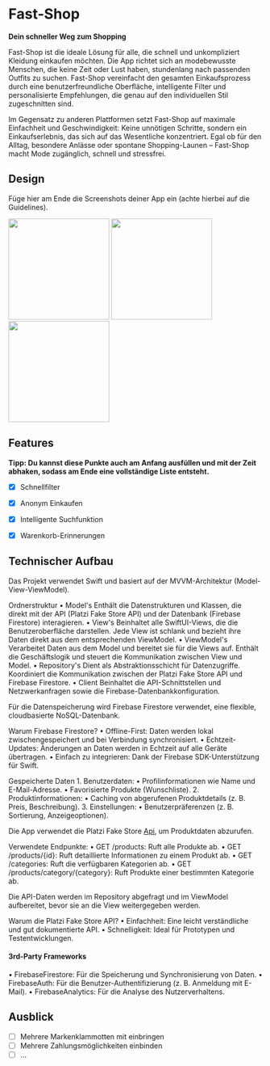 # Fast-Shop

**Dein schneller Weg zum Shopping**

Fast-Shop ist die ideale Lösung für alle, die schnell und unkompliziert Kleidung einkaufen möchten. Die App richtet sich an modebewusste Menschen, die keine Zeit oder Lust haben, stundenlang nach passenden Outfits zu suchen. Fast-Shop vereinfacht den gesamten Einkaufsprozess durch eine benutzerfreundliche Oberfläche, intelligente Filter und personalisierte Empfehlungen, die genau auf den individuellen Stil zugeschnitten sind.

Im Gegensatz zu anderen Plattformen setzt Fast-Shop auf maximale Einfachheit und Geschwindigkeit: Keine unnötigen Schritte, sondern ein Einkaufserlebnis, das sich auf das Wesentliche konzentriert. Egal ob für den Alltag, besondere Anlässe oder spontane Shopping-Launen – Fast-Shop macht Mode zugänglich, schnell und stressfrei.


## Design
Füge hier am Ende die Screenshots deiner App ein (achte hierbei auf die Guidelines).

<p>
  <img src="./gifs/home.gif"width="200">
  <img src="./img/Home.png" width="200">
  <img src="./img/Search.png" width="200">
</p>


## Features
<!-- Hier kommen alle Features rein, welche deine App bietet. -->

 **Tipp: Du kannst diese Punkte auch am Anfang ausfüllen und mit der Zeit abhaken, sodass am Ende eine vollständige Liste entsteht.** 

- [x] Schnellfilter
- [x] Anonym Einkaufen
- [x] Intelligente Suchfunktion
- [x] Warenkorb-Erinnerungen


## Technischer Aufbau

Das Projekt verwendet Swift und basiert auf der MVVM-Architektur (Model-View-ViewModel).

Ordnerstruktur
	•	Model's
Enthält die Datenstrukturen und Klassen, die direkt mit der API (Platzi Fake Store API) und der Datenbank (Firebase Firestore) interagieren.
	•	View's
Beinhaltet alle SwiftUI-Views, die die Benutzeroberfläche darstellen. Jede View ist schlank und bezieht ihre Daten direkt aus dem entsprechenden ViewModel.
	•	ViewModel's
Verarbeitet Daten aus dem Model und bereitet sie für die Views auf. Enthält die Geschäftslogik und steuert die Kommunikation zwischen View und Model.
	•	Repository's
Dient als Abstraktionsschicht für Datenzugriffe. Koordiniert die Kommunikation zwischen der Platzi Fake Store API und Firebase Firestore.
	•	Client
Beinhaltet die API-Schnittstellen und Netzwerkanfragen sowie die Firebase-Datenbankkonfiguration.


Für die Datenspeicherung wird Firebase Firestore verwendet, eine flexible, cloudbasierte NoSQL-Datenbank.

Warum Firebase Firestore?
	•	Offline-First: Daten werden lokal zwischengespeichert und bei Verbindung synchronisiert.
	•	Echtzeit-Updates: Änderungen an Daten werden in Echtzeit auf alle Geräte übertragen.
	•	Einfach zu integrieren: Dank der Firebase SDK-Unterstützung für Swift.

Gespeicherte Daten
	1.	Benutzerdaten:
	•	Profilinformationen wie Name und E-Mail-Adresse.
	•	Favorisierte Produkte (Wunschliste).
	2.	Produktinformationen:
	•	Caching von abgerufenen Produktdetails (z. B. Preis, Beschreibung).
	3.	Einstellungen:
	•	Benutzerpräferenzen (z. B. Sortierung, Anzeigeoptionen).

Die App verwendet die Platzi Fake Store [Api](https://fakeapi.platzi.com/en/rest/products/), um Produktdaten abzurufen.


Verwendete Endpunkte:
	•	GET /products: Ruft alle Produkte ab.
	•	GET /products/{id}: Ruft detaillierte Informationen zu einem Produkt ab.
	•	GET /categories: Ruft die verfügbaren Kategorien ab.
	•	GET /products/category/{category}: Ruft Produkte einer bestimmten Kategorie ab.

Die API-Daten werden im Repository abgefragt und im ViewModel aufbereitet, bevor sie an die View weitergegeben werden.

Warum die Platzi Fake Store API?
	•	Einfachheit: Eine leicht verständliche und gut dokumentierte API.
	•	Schnelligkeit: Ideal für Prototypen und Testentwicklungen.

#### 3rd-Party Frameworks
	
  •	FirebaseFirestore: Für die Speicherung und Synchronisierung von Daten.
	•	FirebaseAuth: Für die Benutzer-Authentifizierung (z. B. Anmeldung mit E-Mail).
	•	FirebaseAnalytics: Für die Analyse des Nutzerverhaltens.


## Ausblick

- [ ] Mehrere Markenklammotten mit einbringen
- [ ] Mehrere Zahlungsmöglichkeiten einbinden
- [ ] ...

